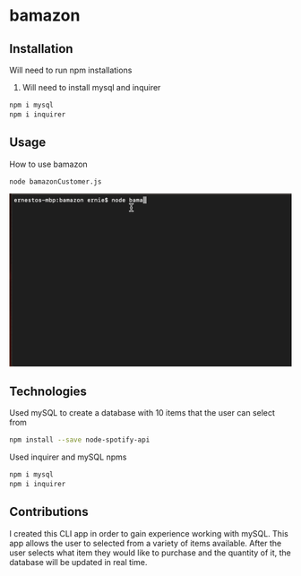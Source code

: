 # bamazon

## Installation
Will need to run npm installations 
1. Will need to install mysql and inquirer
```bash
npm i mysql
npm i inquirer
```

## Usage
How to use bamazon
```bash
node bamazonCustomer.js
```
![](bamazon.gif)


## Technologies
Used mySQL to create a database with 10 items that the user can select from
```bash
npm install --save node-spotify-api
```
Used inquirer and mySQL npms
```bash
npm i mysql
npm i inquirer
```

## Contributions
I created this CLI app in order to gain experience working with mySQL. This app allows the user to selected from a variety of items available. After the user selects what item they would like to purchase and the quantity of it, the database will be updated in real time.


